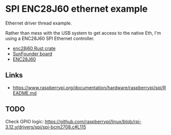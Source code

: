 # SPI ENC28J60 ethernet example

Ethernet driver thread example.

Rather than mess with the USB system to get access to the native Eth, I'm using
a ENC28J60 SPI Ethernet controller.

- [enc28j60 Rust crate](https://crates.io/crates/enc28j60)
- [SunFounder board](https://www.sunfounder.com/enc28j60-ethernet-lan-network-module.html)
- [ENC28J60](https://www.microchip.com/wwwproducts/en/en022889)

## Links

- https://www.raspberrypi.org/documentation/hardware/raspberrypi/spi/README.md

## TODO

Check GPIO logic: https://github.com/raspberrypi/linux/blob/rpi-3.12.y/drivers/spi/spi-bcm2708.c#L115
